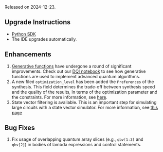 Released on 2024-12-23.

## Upgrade Instructions

-   [Python SDK](../classiq_101/registration_installations.md/#platform-version-updates)
-   The IDE upgrades automatically.

## Enhancements

1. [Generative functions](https://docs.classiq.io/latest/qmod-reference/language-reference/generative-functions/)
   have undergone a round of significant improvements.
   Check out our [DQI notebook](https://docs.classiq.io/latest/explore/algorithms/dqi/dqi_max_xorsat/)
   to see how generative functions are used to implement advanced quantum algorithms.
2. A new filed `optimization_level` has been added the `Preferences` of the synthesis.
   This field determines the trade-off between synthesis speed and the quality of the results,
   In terms of the optimization parameter and the constraints. For more information,
   see [here](../user-guide/synthesis/preferences.md/#optimization-level).
3. State vector filtering is available. This is an important step for simulating
   large circuits with a state vector simulator. For more information, see [this page](../user-guide/execution/state-vector-filtering.md)

## Bug Fixes

1. Fix usage of overlapping quantum array slices (e.g., `qbv[1:3]` and `qbv[2]`)
   in bodies of lambda expressions and control statements.
